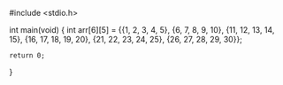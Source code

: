#include <stdio.h>

int main(void)
{
    int arr[6][5] = {{1, 2, 3, 4, 5}, {6, 7, 8, 9, 10}, {11, 12, 13, 14, 15}, 
                       {16, 17, 18, 19, 20}, {21, 22, 23, 24, 25}, {26, 27, 28, 29, 30}};


    
    return 0;
}

